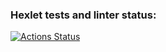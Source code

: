 ### Hexlet tests and linter status:
[![Actions Status](https://github.com/FredNo94/fullstack-javascript-project-46/actions/workflows/hexlet-check.yml/badge.svg)](https://github.com/FredNo94/fullstack-javascript-project-46/actions)